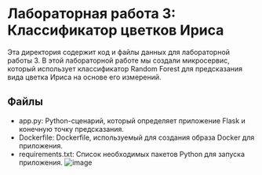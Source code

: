 # Лабораторная работа 3: Классификатор цветков Ириса
Эта директория содержит код и файлы данных для лабораторной работы 3. В этой лабораторной работе мы создали микросервис, который использует классификатор Random Forest для предсказания вида цветка Ириса на основе его измерений.
## Файлы
- app.py: Python-сценарий, который определяет приложение Flask и конечную точку предсказания.
- Dockerfile: Dockerfile, используемый для создания образа Docker для приложения.
- requirements.txt: Список необходимых пакетов Python для запуска приложения.
![image](https://github.com/AGBullet/HomeWorkScriptsMLops/assets/78823503/15d9bf30-7faa-494b-ab4b-3748a6a6dc67)
